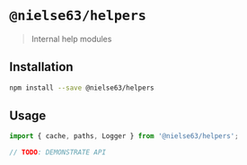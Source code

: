 # `@nielse63/helpers`

> Internal help modules

## Installation

```bash
npm install --save @nielse63/helpers
```

## Usage

```js
import { cache, paths, Logger } from '@nielse63/helpers';

// TODO: DEMONSTRATE API
```
